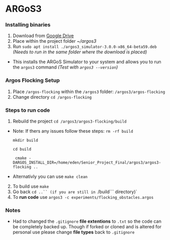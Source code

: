 # ARGoS3
 ### Installing **binaries**
 1. Download from [Google Drive](https://drive.google.com/file/d/1gnWfCqNmbCQbxNDenp5-ek7P5bvTNgyD/view?usp=share_link)
 2. Place within the project folder *~/argos3*
 3. Run ```sudo apt install ./argos3_simulator-3.0.0-x86_64-beta59.deb``` </br>
 *(Needs to run in the same folder where the download is placed)*
* This installs the ARGoS Simulator to your system and allows you to run the `argos3` command *(Test with ```argos3 --version```)*
### Argos Flocking Setup
1. Place `/argos-flocking` within the `/argos3` folder: `/argos3/argos-flocking`
2. Change directory ```cd /argos-flocking```
### Steps to run code
1. Rebuild the project
 ```cd /argos3/argos3-flocking/build```
- Note: If thers any issues follow these steps:
  ```rm -rf build```
  
  ```mkdir build```

  ```cd build```
  
  ``` cmake -DARGOS_INSTALL_DIR=/home/eden/Senior_Project_Final/argos3/argos3-flocking ..```

- Alternativly you can use ```make clean```
2. To build use ```make```
3. Go back ```cd ..`` (if you are still in ```/build``` directory)`
4. To **run code** use ```argos3 -c experiments/flocking_obstacles.argos```

### Notes
- Had to changed the ```.gitignore``` **file extentions** to ```.txt``` so the code can be completely backed up. Though if forked or cloned and is altered for personal use please change **file types** back to ```.gitignore```